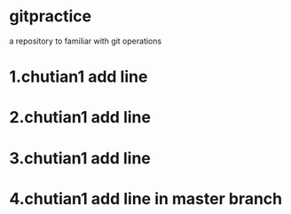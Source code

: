 # gitpractice
a repository to familiar with git operations

# 1.chutian1 add line

# 2.chutian1 add line

# 3.chutian1 add line

# 4.chutian1 add line in master branch
